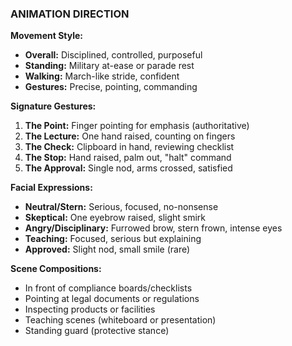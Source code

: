 ### ANIMATION DIRECTION

**Movement Style:**

- **Overall:** Disciplined, controlled, purposeful
- **Standing:** Military at-ease or parade rest
- **Walking:** March-like stride, confident
- **Gestures:** Precise, pointing, commanding

**Signature Gestures:**

1. **The Point:** Finger pointing for emphasis (authoritative)
2. **The Lecture:** One hand raised, counting on fingers
3. **The Check:** Clipboard in hand, reviewing checklist
4. **The Stop:** Hand raised, palm out, "halt" command
5. **The Approval:** Single nod, arms crossed, satisfied

**Facial Expressions:**

- **Neutral/Stern:** Serious, focused, no-nonsense
- **Skeptical:** One eyebrow raised, slight smirk
- **Angry/Disciplinary:** Furrowed brow, stern frown, intense eyes
- **Teaching:** Focused, serious but explaining
- **Approved:** Slight nod, small smile (rare)

**Scene Compositions:**

- In front of compliance boards/checklists
- Pointing at legal documents or regulations
- Inspecting products or facilities
- Teaching scenes (whiteboard or presentation)
- Standing guard (protective stance)
